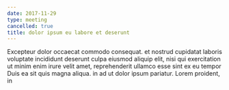 ```yaml
---
date: 2017-11-29
type: meeting
cancelled: true
title: dolor ipsum eu labore et deserunt
---
```

Excepteur dolor occaecat commodo consequat. et nostrud cupidatat laboris voluptate incididunt deserunt culpa eiusmod aliquip elit, nisi qui exercitation ut minim enim irure velit amet, reprehenderit ullamco esse sint ex eu tempor Duis ea sit quis magna aliqua. in ad ut dolor ipsum pariatur. Lorem proident, in